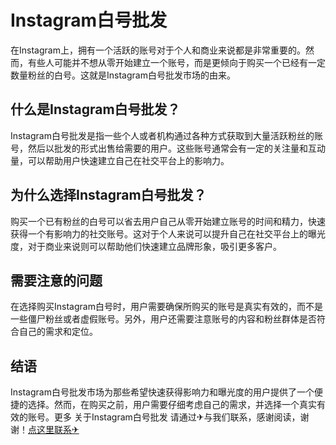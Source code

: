 # Instagram白号批发

在Instagram上，拥有一个活跃的账号对于个人和商业来说都是非常重要的。然而，有些人可能并不想从零开始建立一个账号，而是更倾向于购买一个已经有一定数量粉丝的白号。这就是Instagram白号批发市场的由来。

## 什么是Instagram白号批发？

Instagram白号批发是指一些个人或者机构通过各种方式获取到大量活跃粉丝的账号，然后以批发的形式出售给需要的用户。这些账号通常会有一定的关注量和互动量，可以帮助用户快速建立自己在社交平台上的影响力。

## 为什么选择Instagram白号批发？

购买一个已有粉丝的白号可以省去用户自己从零开始建立账号的时间和精力，快速获得一个有影响力的社交账号。这对于个人来说可以提升自己在社交平台上的曝光度，对于商业来说则可以帮助他们快速建立品牌形象，吸引更多客户。

## 需要注意的问题

在选择购买Instagram白号时，用户需要确保所购买的账号是真实有效的，而不是一些僵尸粉丝或者虚假账号。另外，用户还需要注意账号的内容和粉丝群体是否符合自己的需求和定位。

## 结语

Instagram白号批发市场为那些希望快速获得影响力和曝光度的用户提供了一个便捷的选择。然而，在购买之前，用户需要仔细考虑自己的需求，并选择一个真实有效的账号。更多 关于Instagram白号批发 请通过✈与我们联系，感谢阅读，谢谢！[点这里联系✈](https://gg.k02.cc)